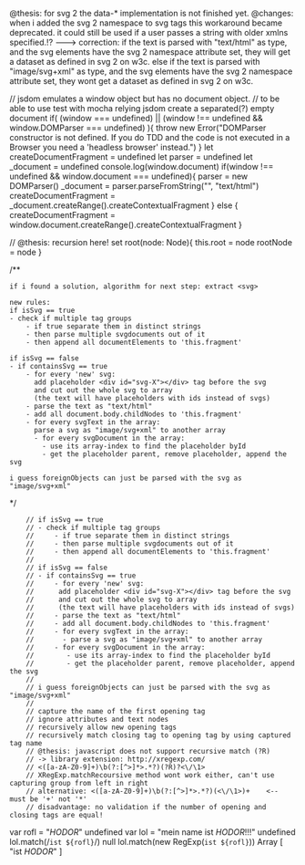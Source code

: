 @thesis: for svg 2 the data-* implementation is not finished yet.
@changes: when i added the svg 2 namespace to svg tags 
this workaround became deprecated. it could still be used if a user passes a string with older xmlns specified.!?
---> correction:
if the text is parsed with "text/html" as type, and the 
svg elements have the svg 2 namespace attribute set,
they will get a dataset as defined in svg 2 on w3c.
else if the text is parsed with "image/svg+xml" as type, and the svg elements have the svg 2 namespace attribute set, they wont get a dataset as defined in svg 2 on w3c.





// jsdom emulates a window object but has no document object.
// to be able to use test with mocha relying jsdom create a separated(?) empty document
if( (window === undefined) || (window !== undefined && window.DOMParser === undefined) ){
    throw new Error("DOMParser constructor is not defined. If you do TDD and the code is not executed in a Browser you need a 'headless browser' instead.")
}
let createDocumentFragment = undefined
let parser = undefined
let _document = undefined
console.log(window.document)
if(window !== undefined && window.document === undefined){
    parser = new DOMParser()
    _document = parser.parseFromString("", "text/html")
    createDocumentFragment = _document.createRange().createContextualFragment
} else {
    createDocumentFragment = window.document.createRange().createContextualFragment
}



// @thesis: recursion here!
    set root(node: Node){
        this.root = node
        rootNode = node
    }



/**

    if i found a solution, algorithm for next step: extract <svg>

    new rules:
    if isSvg == true
    - check if multiple tag groups
        - if true separate them in distinct strings
        - then parse multiple svgdocuments out of it
        - then append all documentElements to 'this.fragment' 
    
    if isSvg == false
    - if containsSvg == true
        - for every 'new' svg:
          add placeholder <div id="svg-X"></div> tag before the svg
          and cut out the whole svg to array
          (the text will have placeholders with ids instead of svgs)
        - parse the text as "text/html"
        - add all document.body.childNodes to 'this.fragment'
        - for every svgText in the array:
          parse a svg as "image/svg+xml" to another array
          - for every svgDocument in the array:
            - use its array-index to find the placeholder byId
            - get the placeholder parent, remove placeholder, append the svg
    
    i guess foreignObjects can just be parsed with the svg as "image/svg+xml"
 */



        // if isSvg == true
        // - check if multiple tag groups
        //     - if true separate them in distinct strings
        //     - then parse multiple svgdocuments out of it
        //     - then append all documentElements to 'this.fragment' 
        // 
        // if isSvg == false
        // - if containsSvg == true
        //     - for every 'new' svg:
        //      add placeholder <div id="svg-X"></div> tag before the svg
        //      and cut out the whole svg to array
        //      (the text will have placeholders with ids instead of svgs)
        //     - parse the text as "text/html"
        //     - add all document.body.childNodes to 'this.fragment'
        //     - for every svgText in the array:
        //       - parse a svg as "image/svg+xml" to another array
        //     - for every svgDocument in the array:
        //        - use its array-index to find the placeholder byId
        //        - get the placeholder parent, remove placeholder, append the svg
        //
        // i guess foreignObjects can just be parsed with the svg as "image/svg+xml"
        //
        // capture the name of the first opening tag
        // ignore attributes and text nodes
        // recursively allow new opening tags
        // recursively match closing tag to opening tag by using captured tag name
        // @thesis: javascript does not support recursive match (?R)
        // -> library extension: http://xregexp.com/
        // <([a-zA-Z0-9]+)\b(?:[^>]*>.*?)(?R)?<\/\1>
        // XRegExp.matchRecoursive method wont work either, can't use capturing group from left in right
        // alternative: <([a-zA-Z0-9]+)\b(?:[^>]*>.*?)(<\/\1>)+    <-- must be '+' not '*'
        // disadvantage: no validation if the number of opening and closing tags are equal! 
        



var rofl = "_HODOR_"
undefined
var lol = "mein name ist _HODOR_!!!"
undefined
lol.match(/`ist ${rofl}`/)
null
lol.match(new RegExp(`ist ${rofl}`))
Array [ "ist _HODOR_" ]